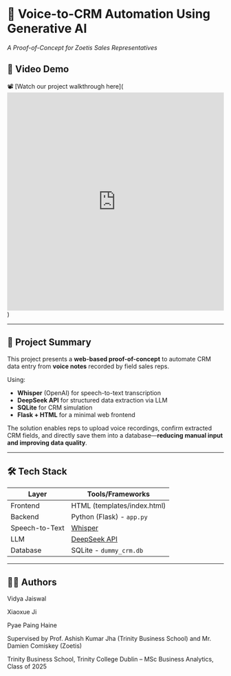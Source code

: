 # 🧠 Voice-to-CRM Automation Using Generative AI  
*A Proof-of-Concept for Zoetis Sales Representatives*

## 🎥 Video Demo  
📽️ [Watch our project walkthrough here](<iframe src="https://www.linkedin.com/embed/feed/update/urn:li:ugcPost:7361767865584082946?collapsed=1" height="508" width="504" frameborder="0" allowfullscreen="" title="Embedded post"></iframe>)

---

## 🚀 Project Summary  
This project presents a **web-based proof-of-concept** to automate CRM data entry from **voice notes** recorded by field sales reps.  

Using:
- **Whisper** (OpenAI) for speech-to-text transcription  
- **DeepSeek API** for structured data extraction via LLM  
- **SQLite** for CRM simulation  
- **Flask + HTML** for a minimal web frontend  

The solution enables reps to upload voice recordings, confirm extracted CRM fields, and directly save them into a database—**reducing manual input and improving data quality**.

---

## 🛠️ Tech Stack

| Layer       | Tools/Frameworks                      |
|-------------|----------------------------------------|
| Frontend    | HTML (templates/index.html)            |
| Backend     | Python (Flask) - `app.py`              |
| Speech-to-Text | [Whisper](https://github.com/openai/whisper) |
| LLM         | [DeepSeek API](https://deepseek.com/) |
| Database    | SQLite - `dummy_crm.db`               |

---

## 👨‍💻 Authors

Vidya Jaiswal

Xiaoxue Ji

Pyae Paing Haine

Supervised by Prof. Ashish Kumar Jha (Trinity Business School) and Mr. Damien Comiskey (Zoetis)

Trinity Business School, Trinity College Dublin – MSc Business Analytics, Class of 2025
